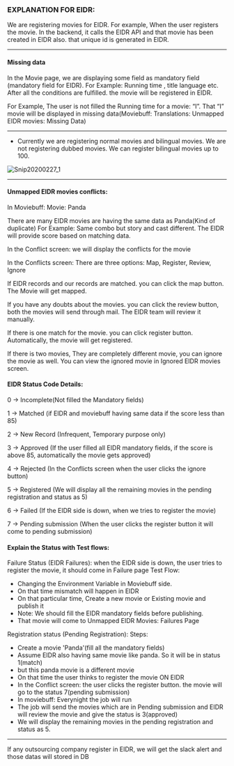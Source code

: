 
### EXPLANATION FOR EIDR:
We are registering movies for EIDR.
For example, When the user registers the movie. In the backend, it calls the EIDR API and that movie has been created in EIDR also. that unique id is generated in EIDR. 

---

#### Missing data
In the Movie page, we are displaying some field as mandatory field (mandatory field for EIDR). For Example: Running time , title language etc. After all the conditions are fulfilled. 
the movie will be registered in EIDR.

For Example,
The user is not filled the Running time for a movie: “I”.
That “I” movie will be displayed in missing data(Moviebuff: Translations: Unmapped EIDR movies: Missing Data)
____
- Currently we are registering normal movies and bilingual movies. We are not registering dubbed movies. We can register bilingual movies up to 100.

![Snip20200227_1](https://user-images.githubusercontent.com/46953898/75470881-606f1000-59b7-11ea-9e15-271bdce6eb19.png)

---
#### Unmapped EIDR movies conflicts:
In Moviebuff: Movie: Panda

There are many EIDR movies are having the same data as Panda(Kind of duplicate)
For Example: Same combo but story and cast  different.
The EIDR will provide score based on matching data. 

In the Conflict screen: we will display the conflicts for the movie

In the Conflicts screen: There are three options:
Map, Register, Review, Ignore

If EIDR records and our records are matched. you can click the map button. The Movie will get mapped. 

If you have any doubts about the movies. you can click the review button, both the movies will send through mail. The EIDR team will review it manually. 

If there is one match for the movie. you can click register button. Automatically, the movie will get registered. 

If there is two movies, They are completely different movie, you can ignore the movie as well. You can view the ignored movie in Ignored EIDR movies screen. 


#### EIDR Status Code Details: 
0 -> Incomplete(Not filled the Mandatory fields)

1 -> Matched (if EIDR and moviebuff having same data if the score less than 85)

2 -> New Record (Infrequent, Temporary purpose only)

3 -> Approved (If the user filled all EIDR mandatory fields,  if the score is above 85, automatically the movie gets approved)

4 -> Rejected (In the Conflicts screen when the user clicks the ignore button)

5 -> Registered (We will display all the remaining movies in the pending registration and status as 5)

6 -> Failed (If the EIDR side is down, when we tries to register the movie)

7 -> Pending submission (When the user clicks the register button it will come to pending submission)


#### Explain the Status with Test flows:
Failure Status (EIDR Failures): 
when the EIDR side is down, the user tries to register the movie, it should come in Failure page
Test Flow:
- Changing the Environment Variable in Moviebuff side.
- On that time mismatch will happen in EIDR
- On that particular time, Create a new movie or Existing movie and publish it
- Note: We should fill the EIDR mandatory fields before publishing.
- That movie will come to Unmapped EIDR Movies: Failures Page


Registration status (Pending Registration): 
Steps: 
- Create a movie 'Panda'(fill all the mandatory fields)
- Assume EIDR also having same movie like panda. So it will be in status 1(match)
- but this panda movie is a different movie
- On that time the user thinks to register the movie ON EIDR
- In the Conflict screen: the user clicks the register button. the movie will go to the status 7(pending submission)
- In moviebuff: Everynight the job will run 
- The job will send the movies which are in Pending submission and EIDR will review the movie and give the status is 3(approved)
- We will display the remaining movies in the pending registration and status as 5.


---
If any outsourcing company register in EIDR, we will get the slack alert and those datas will stored in DB


